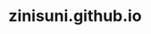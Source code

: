 # zinisuni.github.io



<script src="https://giscus.app/client.js"
        data-repo="zinisuni/zinisuni.github.io"
        data-repo-id="R_kgDOPAwd9g"
        data-category="Announcements"
        data-category-id="DIC_kwDOPAwd9s4Cr536"
        data-mapping="pathname"
        data-strict="0"
        data-reactions-enabled="1"
        data-emit-metadata="1"
        data-input-position="bottom"
        data-theme="preferred_color_scheme"
        data-lang="ko"
        data-loading="lazy"
        crossorigin="anonymous"
        async>
</script>
